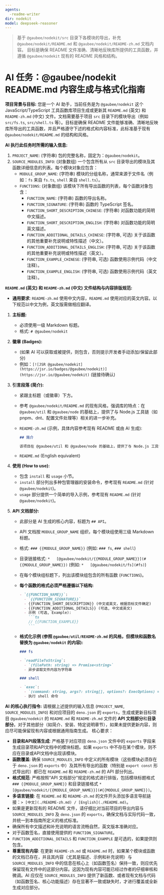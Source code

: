 ```yaml
---
agents:
  -readme-writer
dir: nodekit
model: deepseek-reasoner
---
```

> 基于 `@gaubee/nodekit/src` 目录下各模块的导出，补充 `@gaubee/nodekit/README.md` 和 `@gaubee/nodekit/README-zh.md` 文档内容。
> 目标是确保 README 文件准确、清晰地反映库所提供的工具函数，并遵循 `@gaubee/nodekit` 现有的 README 风格和结构。

# AI 任务：@gaubee/nodekit README.md 内容生成与格式化指南

**项目背景与目标:**
您是一个 AI 助手，当前任务是为 `@gaubee/nodekit` 这个 JavaScript/TypeScript 工具函数库项目生成或更新其 `README.md` (英文) 和 `README-zh.md` (中文) 文件。文档需要基于项目 `src` 目录下的模块导出（例如 `src/fs.ts`, `src/shell.ts` 等）。目标是确保 README 文件能够准确、清晰地反映库所导出的工具函数，并且严格遵守下述的格式和内容标准，此标准基于现有 `@gaubee/nodekit/README.md` 的结构和风格。

**AI 执行此任务时所需的输入信息:**

1. `PROJECT_NAME`: (字符串) 包的完整名称，固定为：`@gaubee/nodekit`。
2. `SOURCE_MODULES_INFO`: (对象数组) 一个包含所有从 `src` 目录导出的模块及其函数详细信息的列表。每个模块对象应包含：
   - `MODULE_GROUP_NAME`: (字符串) 模块的分组名称，通常来源于文件名（例如：`fs` 来自 `fs.ts`, `shell` 来自 `shell.ts`）。
   - `FUNCTIONS`: (对象数组) 该模块下所有导出函数的列表，每个函数对象包含：
     - `FUNCTION_NAME`: (字符串) 函数的导出名称。
     - `FUNCTION_SIGNATURE`: (字符串) 函数的 TypeScript 签名。
     - `FUNCTION_SHORT_DESCRIPTION_CHINESE`: (字符串) 对函数功能的简明中文描述。
     - `FUNCTION_SHORT_DESCRIPTION_ENGLISH`: (字符串) 对函数功能的简明英文描述。
     - `FUNCTION_ADDITIONAL_DETAILS_CHINESE`: (字符串, 可选) 关于该函数的其他重要补充说明或特性描述（中文）。
     - `FUNCTION_ADDITIONAL_DETAILS_ENGLISH`: (字符串, 可选) 关于该函数的其他重要补充说明或特性描述（英文）。
     - `FUNCTION_EXAMPLE_CHINESE`: (字符串, 可选) 函数使用示例代码（中文注释）。
     - `FUNCTION_EXAMPLE_ENGLISH`: (字符串, 可选) 函数使用示例代码（英文注释）。

**`README.md` (英文) 和 `README-zh.md` (中文) 文件结构与内容排版规范:**

- **通用要求**: `README-zh.md` 使用中文内容，`README.md` 使用对应的英文内容。以下规范以中文为例，英文版需做相应翻译。

1. **主标题:**

   - 必须使用一级 Markdown 标题。
   - 格式: `# @gaubee/nodekit`
2. **徽章 (Badges):**

   - (如果 AI 可以获取或被提供，则包含，否则提示开发者手动添加/保留此部分)
   - 例如：`[![JSR @gaubee/nodekit](https://jsr.io/badges/@gaubee/nodekit)](https://jsr.io/@gaubee/nodekit)` (链接待确认)
3. **引言段落 (简介):**

   - 紧跟主标题（或徽章）下方。
   - 参考 `@gaubee/nodekit/README.md` 的现有风格，强调库的特点：在 `@gaubee/util` 和 `@gaubee/node` 的基础上，提供了与 Node.js 工具链（如 pnpm、dnt、配置文件处理等）相关的进一步补充。
   - `README-zh.md` (示例，具体内容参考现有 README 或由 AI 生成):

     ```md
     ## 简介

     该项目在 @gaubee/util 和 @gaubee/node 的基础上，提供了与 Node.js 工具链相关的进一步补充，例如 pnpm 操作、dnt 构建辅助、配置文件读写等功能。
     ```
   - `README.md` (English equivalent)
4. **使用 (How to use):**

   - 包含 `install` 和 `usage` 小节。
   - `install` 部分列出多种包管理器的安装命令，参考现有 `README.md` (针对 `@gaubee/nodekit`)。
   - `usage` 部分提供一个简单的导入示例，参考现有 `README.md` (针对 `@gaubee/nodekit`)。
5. **API 文档部分:**

   - 此部分是 AI 生成的核心内容，标题为 `## API`。
   - API 文档按 `MODULE_GROUP_NAME` 组织，每个模块组使用三级 Markdown 标题。
   - 格式: `### {{MODULE_GROUP_NAME}}` (例如: `### fs`, `### shell`)
   - 目录链接格式: `*   [@gaubee/nodekit/{{MODULE_GROUP_NAME}}](#{{MODULE_GROUP_NAME}})` (例如: `*   [@gaubee/nodekit/fs](#fs)`)
   - 在每个模块组标题下，列出该模块组包含的所有函数 (`FUNCTIONS`)。
   - **每个函数的格式必须严格遵循以下结构:**

     ````md
     - `{{FUNCTION_NAME}}`:
       - `{{FUNCTION_SIGNATURE}}`
       - {{FUNCTION_SHORT_DESCRIPTION}} (中文或英文，根据目标文件确定)
       - {{FUNCTION_ADDITIONAL_DETAILS}} (可选, 中文或英文)
       - 示例 (可选, Example):
         ```ts
         // {{FUNCTION_EXAMPLE}}
         ```
     ````
   - **格式化示例 (参照 `@gaubee/util/README-zh.md` 的风格，但模块和函数名替换为 `@gaubee/nodekit` 的内容):**

     ```markdown
     ### fs

     - `readFileToString`:
       - `(filePath: string) => Promise<string>`
       - 异步读取文件内容为字符串

     ### shell

     - `exec`:
       - `(command: string, args?: string[], options?: ExecOptions) => Promise<ExecResult>`
       - 执行 shell 命令
     ```

**AI 的核心执行指令:**
请根据上述提供的输入信息 (`PROJECT_NAME`, `SOURCE_MODULES_INFO`) 和对应项目的 `deno.json` 的 `exports`，生成或更新目标项目 `@gaubee/nodekit` 的 `README.md` 和 `README-zh.md` 文件的 **API 文档部分**和**目录部分**。对于其他部分（如简介、安装、特定说明章节），如果未提供更新内容，则应尽可能保留现有内容或根据通用指南生成。
核心要求：

- **目录和API段落生成**: 严格基于对应项目 `deno.json` 文件中的 `exports` 字段来生成目录项和API文档中的模块标题。如果 `exports` 中不存在某个模块，则不应在目录或API文档中出现该模块。
- **函数覆盖**: 确保 `SOURCE_MODULES_INFO` 中定义的所有模块（这些模块必须存在于 `deno.json` 的 `exports` 中）及其所有导出的函数（特别是 `export const` 形式导出的）都已在 `README.md` 和 `README-zh.md` 的 API 部分列出。
- **格式规范**: 严格按照“API 文档部分”规定的格式进行排版，包括模块标题格式 `### {{MODULE_GROUP_NAME}}` 和目录链接格式 `*   [@gaubee/nodekit/{{MODULE_GROUP_NAME}}](#{{MODULE_GROUP_NAME}})`。
- **多语言链接**: 在 `README.md` 和 `README-zh.md` 的文件开头添加多语言导航链接：`> [中文](./README-zh.md) / [English](./README.md)`。
- 如果是更新现有的 README 文件，请仔细比对当前项目的导出内容与 `SOURCE_MODULES_INFO` 及 `deno.json` 的 `exports`，确保文档与实际代码一致，并统一到本指南所定义的格式标准。
- 确保所有中文描述和补充说明的语言流畅自然，英文版本准确对应。
- 对于函数签名，直接使用提供的 `FUNCTION_SIGNATURE`。
- `FUNCTION_ADDITIONAL_DETAILS` 和 `FUNCTION_EXAMPLE` 是可选的，如果提供则包含。
- **尊重现有内容**: 在更新 `README-zh.md` 或 `README.md` 时，如果某个模块或函数的文档已存在，并且其内容（尤其是描述、示例和补充说明）与 `SOURCE_MODULES_INFO` 中的信息在核心上（如函数签名）保持一致，则应优先保留现有文件中的这部分内容。这因为现有内容可能已经过作者的仔细审核和微调。AI 应仅在 `SOURCE_MODULES_INFO` 提供了新函数、或者现有文档与代码（如函数签名、核心功能描述）存在显著不一致或缺失时，才进行覆盖或全新生成对应部分。

